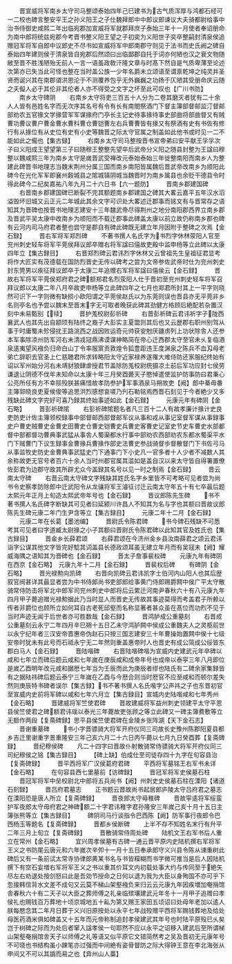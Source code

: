 <!-- { "loadSidebar": true } -->
　　晋宣威将军南乡太守司马整颂泰始四年己巳建书为古气质浑厚与鸿都石经可一二校也碑言整安平王之孙义阳王之子仕魏拜郎中中郎议郎谏议大夫骑都尉给事中治书侍御史咸熙二年出临宛郡加宣威将军就郡拜庶子泰始三年十一月使者奉诏册命为南中郎将统兹宛郡今考晋书整义阳王望之子初奕为义阳世子奕卒整嗣封清泉侯追赠冠军将军自郎中议郎史不尽书如宣威将军中郎南郡守则见于法书而史氏阙之碑自泰始四年建则侯于清泉皆自宛郡后然颂曰出临鄙郡自托于词亦何陋也汉之衰文物随敝至晋不胜浅陋殆无前人一言一语虽政敎汗隆文章与时髙下然自是气质卑薄至论述次第亦已失当此可怪也整在当时盖公族一少年名爵未立颂语至谓禀乾坤之纯灵并圣贤而诞兴其在南郡谓洪恩沦于不测覆养包乎无外巍巍之功扬于仄陋其受册命庆云随之夫儗人必于其伦非其伦者人亦不得受之文字之坏至此可叹也【广川书防】
　　南乡太守碑阴
　　右南乡太守将吏三百五十人分为二卷其磨灭者犹有二十余人人皆有邑姓名字而无次序其名号有令有长有南閤祭酒门下督主簿部督邮监汀督邮部劝农五官掾文学掾营军军谋掾府门亭长主记史待事掾待事史部曲将部曲督又有贼曹功曹议曹户曹金曹水曹科曹仓曹铠曹左右兵曹曹皆有掾又有祭酒有史有书佐有修行有从掾位有从史位有史有小史等魏晋之际太守官属之制盖如此他书或时见一二不能如此之僃也【集古録】
　　右南乡太守司马整按晋书宣帝弟曰安平献王孚孚次子曰义阳成王望望第三子曰随穆王整整先望卒后武帝分义阳之随县封整为王諡曰穆整以魏咸熙三年为南乡太守是嵗晋武受禅改元泰始泰始三年徙整南阳而南乡人为整建此碑晋书地理志当魏末荆州分属三国而南乡南阳皆属魏后晋武帝改南乡为顺阳此碑今在光化军军即襄州糓城县之隂城镇阴城当魏晋时为南乡属县也余贬干德县令时得此碑今二纪矣嘉祐八年九月二十六日书【六一题防】
　　晋南乡郡建国碑
　　右晋南乡郡建国碑已断裂不完其额题南乡郡建国之碑其大畧云嘉平五年汉水滔溢毁坏旧城又云正元二年城此其余文字可识处大畧述迁郡事而铭文有与晋常存之语知其为晋碑也按晋书地理志建安十三年魏武帝尽得荆州之地分南阳郡西界立南乡郡及晋武平吴太康中改南乡为顺阳而不载迁郡事此碑盖太康以前立故仍称南乡郡也碑有云河内司马府君者整也尝守是郡自有碑此碑既无建立年月因附于整碑之次焉【金石録】
　　晋右军将军郑烈碑
　　不著书撰人名氏字为书烈字休林荥阳人官至兖州刺史轻车将军平莞侯拜议郎卒赠右将军諡曰僖故吏殿中监申杨等立此碑以太康四年立【集古録目】
　　右晋郑烈碑云君讳烈字休林又云曾祖先生皇祖征君显考将作大匠实有茂德载在国防烈晋史无传以碑考之尝为文帝参佐武帝时仕为兖州刺史封东筦男以疾征拜议郎卒于太康二年追赠右军将军諡曰僖侯云【金石録】
　　晋故右军将军平莞侯郑府君之碑额郑君名烈荥阳人仕于晋初至兖州刺史轻车将军召拜议郎以太康二年八月卒故吏申杨等立此碑四年之七月也郑君所封其上一平字则晓然可识下一字则微有缺损小欧阳谓之平莞侯赵氏以为东莞则误也晋县亦无平莞非乡名则亭名也予尝以魏末至晋末字无可取者晚获此碑其劲健方格顾后絶配若杂置汉刻中未易甄别【续】
　　晋护羗校尉彭祈碑
　　右晋彭祈碑云君讳祈字子陇西襄武人也其先出自颛顼有陆终之裔子大彭实主夏盟则其后也又云歴郡右职州别驾从事于时庸蜀未殄侵扰王路洮西之战因败运奇元帅获安尅厌疆虏列上功状除舎人还参本军事除凉州防军河右未清戎冦鼎沸谟谋神略简在帝心迁西郡太守至官未乆复临酒泉逺夷望风襁负归命白山丁令率服賔贡敦煌令狐豊距违王度渊泉之陈兵不血刄母老弟亡辞职去官圣上仁慈聴君所求转略阳太守近家禄养遂罹大难侍防还家服纪终始有诏以军州始分河右未靖豺狼肆虐授君节盖除防羗校尉统摄凉土前后军功应封七侯劳谦退让阴德不伐年未知命以太康十年三月癸酉薨天子愍悼遣使监护防事防曰君秉心公亮所任有方不幸殒殁朕甚痛惜故孝防参护军事酒泉马朔故吏【阙】郎中綦毋番主簿郭晓良吏夏侯俊等追思洪烈感想哀嗟乃刋石勒铭焉西晋石刻见于今者絶少又多残缺此碑文字完好可喜乃録其终始事迹如此【金石録】
　　元康元年有碑阴【金石略】
　　晋彭祈碑隂
　　右彭祈碑隂题名者凡三百十二人有故孝廉计掾计史良吏防吏计佐主簿领校録事中部督邮西部督邮军议从事和戎从事记室督军谋从事録事史户曹史贼曹史金曹史田曹史仓曹史铠曹史兵曹史客曹史记室史节史车曹史水部都督中部都督功曹典事武猛从事舎人蜀渠都水行事中部劝农西部劝农东都水蜀渠平水门下贼曹门下议生録事金曹掾兵曹掾作部史法曹史参战骑督歩督散督门下书佐弓马从事监牧史防史金曹典事武猛史门下通事门下小史凡一官多者十人少者不减数人其余称故吏无官号者百六十余人当时州郡官属其滥如是盖自汉以来太守皆自得署置僚佐彭君为边郡守故其所辟尤众今盖録其名号以见一时之制焉【金石録】
　　晋云南太守碑
　　右晋云南太守碑文字残缺其姓氏名字乡里皆不可考略可见者尝为尚书令史察孝防除郎中迁武阳令从龙骧将军王濬征讨迁云南太守年五十有七卒最后题太熙元年正月上旬造太熙武帝年号也【金石録】
　　晋议郎陈先生碑
　　书不著书撰人名氏碑字断缺其可见者曰延颍川许昌人不知其为名与字也其额曰晋故议郎陈先生碑元康二年门生尹含等立【集古録目】
　　元康二年十二月【金石録】
　　元康二年在长葛【墨池编】
　　晋尉氏令陈君碑
　　书今碑石残缺不可悉考其可见者曰字道臧太尉掾之小子其额曰晋尉氏令陈君碑以此知其官及姓氏也【集古録目】
　　晋金乡长薛君颂
　　右薛君颂在今济州金乡县汝南薛君之颂云君讳诣字公谋其他文字皆完好騐其词盖县长德政颂耳虽无建立年月而有吴冦未【阙】耀威海隅之语知其为晋碑也【金石録】
　　晋太子詹事裴权碑
　　元康九年有碑阴在西京【金石略】　元康九年十二月【金石録】
　　晋裴权后碑
　　有碑阴【金石略】
　　晋光禄勲向凯碑
　　右晋向凯碑云君讳凯字士伯河内山阳人也其后歴叙官阀甚详其最显者尝为中书侍郎尚书吏部郎给事黄门侍郎赐爵闗中侯广平太守散骑常侍防击将军北中郎军司兖州刺史中郎将后云累迁河南尹春秋六十有八元康九年四月甲子薨追赠光禄勲据此乃当时显人而晋史无传故其事迹莫得而考盖君子所赖以传者非爵位也顾所立如何耳自古老死邱壑而名称显著者甚众虽在髙位而功烈不见于当时声迹无闻于后世者亦可胜数哉【金石録】
　　晋鸿胪成公重墓刻
　　右晋成公重墓刻云永宁二年四月辛巳朔十五日乙未守鸿胪闗中侯成公重魏夫人之灵柩前世以永宁纪年者三汉安帝晋惠帝伪赵石只按三国志建安三十年曹操始置闗中侯十七级安帝时犹未有此号而石祗永宁无二年然则重盖惠帝时人也晋史有成公简成公绥皆东郡白马人【金石録】
　　晋陆喈碑
　　右晋陆喈碑喈为宣威内史建武元年卒碑以咸和七年立而碑后题云咸和七年嵗在庚辰咸和成帝年号也成帝以泰寜三年八月即位是嵗乙酉明年改元咸和据厯七年当为壬辰而此为庚辰者缪也陆氏有二碑余家集録皆有之据陆祎碑后题云泰宁三年嵗在乙酉与今厯合则当时厯官不应至咸和而顿尔差失然则庚辰特书碑者误尔【集古録】书不著书撰人名氏喈字公声祎之子也东晋初官至宣威内史前将军碑以咸和七年六月立【集古録目】宣城内史陆喈咸和七年秀州【金石略】
　　晋建威将军竺使君碑
　　晋故建威将军益州刺史领建平太守平恩县侯竺使君之碑额君讳瑶以泰光三年薨故吏张顾之等立此碑又一碑主簿费敷等立无额作两段【复斋碑録】思平县侯竺使君碑在金陵乡张阵湖【天下金石志】
　　晋谢重墓碑
　　书小字晋骠骑大将军开府仪同三司故长史豫州陈郡阳夏县都乡吉迁里谢重字景重隆安三年己亥六月二十六日丙午薨以七月九日癸酉葬【复斋碑録】
　　晋纪穆侯碑
　　凡二十四字曰晋故仆射散骑常侍骠骑大将军开府仪同三司纪穆侯之铭【集古録目】
　　【碑上缺】伯成仕至司徒存四十九字在句容县治【复斋碑録】
　　晋平西将军广汉侯葛府君碑
　　平西将军墓铭王右军书未详【金石略】
　　在句容县西七里墓前【访碑録】
　　晋冠军将军史侯墓石柱
　　晋冠军将军中垒校尉北中郎将五兵尚书【阙】州刺史史侯墓石柱在溧阳【诸道石刻録】
　　晋吕府君墓志
　　正书题云晋故尚书起居郎庐陵太守吕府君之墓志在溧阳恐是唐人所立【复斋碑録】
　　晋夜郎太守毋稚碑
　　晋故寜逺将军绥蛮护军夜郎太守毋府君之神碑额二十字君讳稚字君孙隆安三年嵗己亥十月十五日主簿张熊等立【集古録目】
　　碑阴司马行谈指令巴西陈【阙】防军事行夜郎令巴西杨玉等题名【复斋碑録】
　　晋都乡侯断碑
　　上半不存不知姓名末行有升平二年三月上旬立【复斋碑録】
　　晋散骑常侍周处碑
　　陆机文王右军书后人重立在常州【金石略】
　　宜兴周孝侯墓有古碑一通云晋平原内史陆机撰右军将军王义之书防尾云唐元和六年嵗次辛夘十一月十五日奉承郎守义兴县令陈从谏重树此碑后又有一条前试太常寺协律郎黄某书名与书皆糢糊而书字微可推当是后人因陆机撰下有空石妄増右军将军王义之书以重其价耳文内初载处事大约与传同至于絶矢尽左右劝退处按剑怒曰此是吾効节授命之日何以退为我为大臣以身殉国不亦可乎下忽接韩信背水文差不成句又云莫不梯山架壑襁负来归云云元康九年因疾増加奄捐馆舎春秋六十有二天子以大臣之葬师傅之礼亲临殡壤建武元年冬十一月甲子追赠曰孝侯礼也赐钱百万葬地十顷京城地五十畆为第又赐王家田五顷诏曰处母年老加以逺人朕每愍念其二年月日葬于义兴旧原按处以永平七年战殁赠平西将军赐钱葬地及给处母医药酒米俱如碑盖又十五年而元帝称制追封孝侯建武其年号也时陆平原殁已乆矣岂于树碑之际而为处后者窜入諡孝侯一句耶然不应以永平之诏移入建武后至所谓梯山架壑奄捐馆舎天子以师傅之礼等语又似平原它文错简然考之吴及晋初无元康年号不可晓也书结构虽小踈笔亦过强而中间絶有姿骨督防之际大得钟王意在李北海张从申间又不可以其譌而易之也【弇州山人藁】
